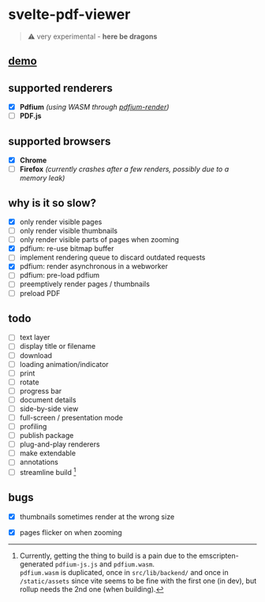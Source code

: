 # svelte-pdf-viewer

> :warning: very experimental - **here be dragons**

## [demo](https://svelte-pdf-viewer.nyxcode.com/)

## supported renderers
- [x] **Pdfium** *(using WASM through [pdfium-render](https://github.com/ajrcarey/pdfium-render))*
- [ ] **PDF.js**

## supported browsers
- [x] **Chrome**
- [ ] **Firefox** *(currently crashes after a few renders, possibly due to a memory leak)*

## why is it so slow?
- [x] only render visible pages
- [ ] only render visible thumbnails
- [ ] only render visible parts of pages when zooming
- [x] pdfium: re-use bitmap buffer
- [ ] implement rendering queue to discard outdated requests
- [x] pdfium: render asynchronous in a webworker
- [ ] pdfium: pre-load pdfium
- [ ] preemptively render pages / thumbnails
- [ ] preload PDF

## todo
- [ ] text layer
- [ ] display title or filename
- [ ] download
- [ ] loading animation/indicator
- [ ] print
- [ ] rotate
- [ ] progress bar
- [ ] document details
- [ ] side-by-side view
- [ ] full-screen / presentation mode
- [ ] profiling
- [ ] publish package
- [ ] plug-and-play renderers
- [ ] make extendable 
- [ ] annotations
- [ ] streamline build [^1]

## bugs
- [x] thumbnails sometimes render at the wrong size
- [x] pages flicker on when zooming


[^1]:  Currently, getting the thing to build is a pain due to the emscripten-generated `pdfium-js.js` and `pdfium.wasm`.  
  `pdfium.wasm` is duplicated, once in `src/lib/backend/` and once in `/static/assets` since vite seems to be fine with 
  the first one (in dev), but rollup needs the 2nd one (when building).
